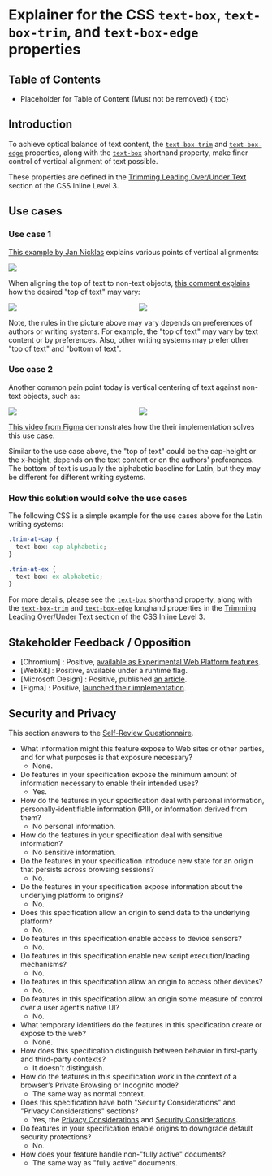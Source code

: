 # Explainer for the CSS `text-box`, `text-box-trim`, and `text-box-edge` properties

## Table of Contents
* Placeholder for Table of Content (Must not be removed)
{:toc}

## Introduction

To achieve optical balance of text content,
the [`text-box-trim`] and [`text-box-edge`] properties,
along with the [`text-box`] shorthand property,
make finer control of vertical alignment of text possible.

These properties are defined in
the [Trimming Leading Over/Under Text] section of
the CSS Inline Level 3.

## Use cases

### Use case 1

[This example by Jan Nicklas](https://lists.w3.org/Archives/Public/www-archive/2018Oct/att-0009/00-part)
explains various points of vertical alignments:
<p>
  <img src="https://lists.w3.org/Archives/Public/www-archive/2018Oct/att-0007/cgikdonhiondpafc.png">
</p>

When aligning the top of text to non-text objects,
[this comment explains](https://github.com/w3c/csswg-drafts/issues/3240#issuecomment-737374575)
how the desired "top of text" may vary:
<p style="display: grid; grid-template-columns: 1fr 1fr; gap: 10px;">
  <img src="https://user-images.githubusercontent.com/10702/100905587-89817b80-34c8-11eb-8454-57f48cdc2b00.gif">
  <img src="https://camo.githubusercontent.com/5776b249db46310818b54c8627639b90b5af53effc76a307bcd95dd1c6bd4cb1/68747470733a2f2f692e696d6775722e636f6d2f36416664496e6f2e706e67">
</p>

Note, the rules in the picture above may vary
depends on preferences of authors or writing systems.
For example, the "top of text" may vary by text content or by preferences.
Also, other writing systems may prefer other "top of text" and "bottom of text".

### Use case 2

Another common pain point today is vertical centering of text against non-text objects, such as:

<p style="display: grid; grid-template-columns: 1fr 1fr; gap: 10px;">
  <img src="https://miro.medium.com/v2/resize:fit:1400/format:webp/1*dpO-Wj1WJkUhfMJo6b16Nw.png">
  <img src="https://user-images.githubusercontent.com/709153/47383751-38341a80-d6ba-11e8-8cc6-cde2417f0574.png">
</p>

[This video from Figma](https://x.com/figma/status/1640750882613493760)
demonstrates how the their implementation solves this use case.

Similar to the use case above, the "top of text" could be the cap-height or the x-height,
depends on the text content or on the authors' preferences.
The bottom of text is usually the alphabetic baseline for Latin,
but they may be different for different writing systems.

### How this solution would solve the use cases

The following CSS is a simple example for the use cases above for the Latin writing systems:
```css
.trim-at-cap {
  text-box: cap alphabetic;
}

.trim-at-ex {
  text-box: ex alphabetic;
}
```

For more details, please see
the [`text-box`] shorthand property,
along with the [`text-box-trim`] and [`text-box-edge`] longhand properties
in the [Trimming Leading Over/Under Text] section of the CSS Inline Level 3.


## Stakeholder Feedback / Opposition

- [Chromium] : Positive, [available as Experimental Web Platform features](https://crbug.com/40254880).
- [WebKit] : Positive, available under a runtime flag.
- [Microsoft Design] : Positive, published [an article](https://medium.com/microsoft-design/leading-trim-the-future-of-digital-typesetting-d082d84b202).
- [Figma] : Positive, [launched their implementation](https://forum.figma.com/t/launched-leading-trim/27039).

## Security and Privacy

This section answers to the [Self-Review Questionnaire].

* What information might this feature expose to Web sites or other parties,
  and for what purposes is that exposure necessary?
  - None.
* Do features in your specification expose the minimum amount of information
  necessary to enable their intended uses?
  - Yes.
* How do the features in your specification deal with personal information,
  personally-identifiable information (PII), or information derived from them?
  - No personal information.
* How do the features in your specification deal with sensitive information?
  - No sensitive information.
* Do the features in your specification introduce new state for an origin
  that persists across browsing sessions?
  - No.
* Do the features in your specification expose information
  about the underlying platform to origins?
  - No.
* Does this specification allow an origin to send data to the underlying platform?
  - No.
* Do features in this specification enable access to device sensors?
  - No.
* Do features in this specification enable new script execution/loading mechanisms?
  - No.
* Do features in this specification allow an origin to access other devices?
  - No.
* Do features in this specification allow an origin
  some measure of control over a user agent’s native UI?
  - No.
* What temporary identifiers
  do the features in this specification create or expose to the web?
  - None.
* How does this specification distinguish
  between behavior in first-party and third-party contexts?
  - It doesn't distinguish.
* How do the features in this specification work
  in the context of a browser’s Private Browsing or Incognito mode?
  - The same way as normal context.
* Does this specification have both "Security Considerations" and
  "Privacy Considerations" sections?
  - Yes, the [Privacy Considerations] and [Security Considerations].
* Do features in your specification enable origins
  to downgrade default security protections?
  - No.
* How does your feature handle non-"fully active" documents?
  - The same way as "fully active" documents.

[Trimming Leading Over/Under Text]: https://drafts.csswg.org/css-inline-3/#leading-trim
[`text-box`]: https://drafts.csswg.org/css-inline-3/#propdef-text-box
[`text-box-edge`]: https://drafts.csswg.org/css-inline-3/#propdef-text-box-edge
[`text-box-trim`]: https://drafts.csswg.org/css-inline-3/#propdef-text-box-trim
[Self-Review Questionnaire]: https://www.w3.org/TR/security-privacy-questionnaire/
[Privacy Considerations]: https://drafts.csswg.org/css-inline-3/#privacy
[Security Considerations]: https://drafts.csswg.org/css-inline-3/#security
